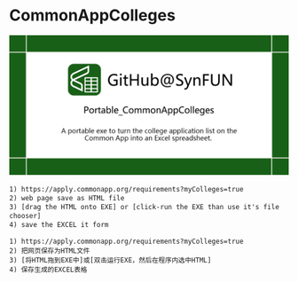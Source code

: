 # CommonAppColleges

![repository-open-graph-template](.\icon\repository-open-graph-template.png)

```
1) https://apply.commonapp.org/requirements?myColleges=true
2) web page save as HTML file
3) [drag the HTML onto EXE] or [click-run the EXE than use it's file chooser]
4) save the EXCEL it form
```

```
1) https://apply.commonapp.org/requirements?myColleges=true
2) 把网页保存为HTML文件
3) [将HTML拖到EXE中]或[双击运行EXE，然后在程序内选中HTML]
4) 保存生成的EXCEL表格
```


